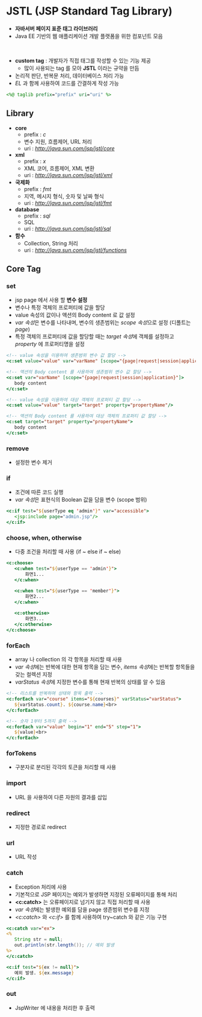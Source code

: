 # JSTL (JSP Standard Tag Library)
* **자바서버 페이지 표준 태그 라이브러리**
* Java EE 기반의 웹 애플리케이션 개발 플랫폼을 위한 컴포넌트 모음
<br />

* **custom tag** : 개발자가 직접 태그를 작성할 수 있는 기능 제공
  * 많이 사용되는 tag 를 모아 **JSTL** 이라는 규약을 만듬
* 논리적 판단, 반복문 처리, 데이터베이스 처리 가능
* *EL* 과 함께 사용하여 코드를 간결하게 작성 가능

```jsp
<%@ taglib prefix="prefix" uri="uri" %>
```

## Library
* **core**
  * prefix : *c*
  * 변수 지원, 흐름제어, URL 처리
  * uri : *http://java.sun.com/jsp/jstl/core*
* **xml**
  * prefix : *x*
  * XML 코어, 흐름제어, XML 변환
  * uri : *http://java.sun.com/jsp/jstl/xml*
* **국제화**
  * prefix : *fmt*
  * 지역, 메시지 형식, 숫자 및 날짜 형식
  * uri : *http://java.sun.com/jsp/jstl/fmt*
* **database**
  * prefix : *sql*
  * SQL
  * uri : *http://java.sun.com/jsp/jstl/sql*
* **함수**
  * Collection, String 처리
  * uri : *http://java.sun.com/jsp/jstl/functions*

## Core Tag
### set
* jsp page 에서 사용 할 **변수 설정**
* 변수나 특정 객체의 프로퍼티에 값을 할당
* value 속성의 값이나 액션의 Body content 로 값 설정
* *var 속성*은 변수를 나타내며, 변수의 생존범위는 *scope 속성*으로 설정 (디폴트는 *page*)
* 특정 객체의 프로퍼티에 값을 할당할 때는 *target 속성*에 객체를 설정하고 *property* 에 프로퍼티명을 설정

```jsp
<!-- value 속성을 이용하여 생존범위 변수 값 할당 -->
<c:set value="value" var="varName" [scope="{page|request|session|application}"]/>

<!-- 액션의 Body content 를 사용하여 생존범위 변수 값 할당 -->
<c:set var="varName" [scope="{page|request|session|application}"]>
   body content
</c:set>

<!-- value 속성을 이용하여 대상 객체의 프로퍼티 값 할당 -->
<c:set value="value" target="target" property="propertyName"/>

<!-- 액션의 Body content 를 사용하여 대상 객체의 프로퍼티 값 할당 -->
<c:set target="target" property="propertyName">
   body content
</c:set>
```

### remove
* 설정한 변수 제거

### if
* 조건에 따른 코드 실행
* *var 속성*은 표현식의 Boolean 값을 담을 변수 (scope 범위)

```jsp
<c:if test="${userType eq 'admin'}" var="accessible">
   <jsp:include page="admin.jsp"/>
</c:if>
```

### choose, when, otherwise
* 다중 조건을 처리할 때 사용 (if ~ else if ~ else)

```jsp
<c:choose>
   <c:when test="${userType == 'admin'}">
       화면1...
   </c:when>

   <c:when test="${userType == 'member'}">
       화면2...
   </c:when>
   
   <c:otherwise>
       화면3...
   </c:otherwise>
</c:choose>
```

### forEach
* array 나 collection 의 각 항목을 처리할 때 사용
* *var 속성*에는 반복에 대한 현재 항목을 담는 변수, *items 속성*에는 반복할 항목들을 갖는 컬렉션 지정
* *varStatus 속성*에 지정한 변수를 통해 현재 반복의 상태를 알 수 있음

```jsp
<!-- 리스트를 반복하며 상태와 항목 출력 -->
<c:forEach var="course" items="${courses}" varStatus="varStatus">
   ${varStatus.count}. ${course.name}<br>
</c:forEach>

<!-- 숫자 1부터 5까지 출력 -->
<c:forEach var="value" begin="1" end="5" step="1">
   ${value}<br>
</c:forEach>
```

### forTokens
* 구분자로 분리된 각각의 토큰을 처리할 때 사용

### import
* URL 을 사용하여 다른 자원의 결과를 삽입

### redirect
* 지정한 경로로 redirect

### url
* URL 작성

### catch
* Exception 처리에 사용
* 기본적으로 JSP 페이지는 예외가 발생하면 지정된 오류페이지를 통해 처리
* **<c:catch>** 는 오류페이지로 넘기지 않고 직접 처리할 때 사용
* *var 속성*에는 발생한 예외를 담을 page 생존범위 변수를 지정
* *<c:catch>* 와 *<c:if>* 를 함께 사용하여 try~catch 와 같은 기능 구현

```jsp
<c:catch var="ex">
<%
   String str = null;
   out.println(str.length()); // 예외 발생
%>
</c:catch>

<c:if test="${ex != null}">
   예외 발생. ${ex.message}
</c:if>
```

### out
* JspWriter 에 내용을 처리한 후 출력
